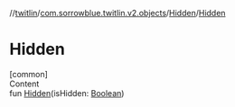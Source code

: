 //[twitlin](../../index.md)/[com.sorrowblue.twitlin.v2.objects](../index.md)/[Hidden](index.md)/[Hidden](-hidden.md)



# Hidden  
[common]  
Content  
fun [Hidden](-hidden.md)(isHidden: [Boolean](https://kotlinlang.org/api/latest/jvm/stdlib/kotlin/-boolean/index.html))  



